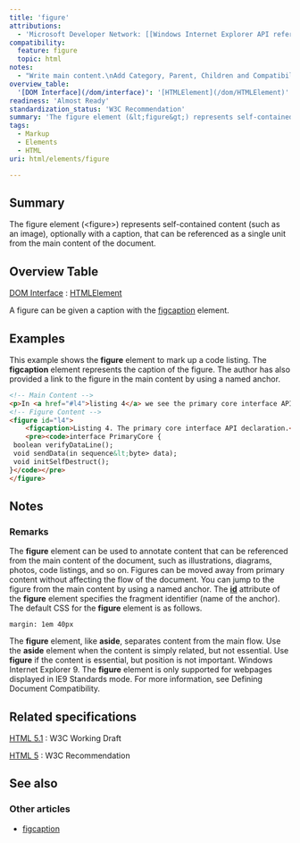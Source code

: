 ```yaml
---
title: 'figure'
attributions:
  - 'Microsoft Developer Network: [[Windows Internet Explorer API reference](http://msdn.microsoft.com/en-us/library/ie/hh828809%28v=vs.85%29.aspx) Article]'
compatibility:
  feature: figure
  topic: html
notes:
  - "Write main content.\nAdd Category, Parent, Children and Compatibility information."
overview_table:
  '[DOM Interface](/dom/interface)': '[HTMLElement](/dom/HTMLElement)'
readiness: 'Almost Ready'
standardization_status: 'W3C Recommendation'
summary: 'The figure element (&lt;figure&gt;) represents self-contained content (such as an image), optionally with a caption, that can be referenced as a single unit from the main content of the document.'
tags:
  - Markup
  - Elements
  - HTML
uri: html/elements/figure

---
```

## Summary

The figure element (&lt;figure&gt;) represents self-contained content (such as an image), optionally with a caption, that can be referenced as a single unit from the main content of the document.

## Overview Table

[DOM Interface](/dom/interface)
:   [HTMLElement](/dom/HTMLElement)

A figure can be given a caption with the [figcaption](/html/elements/figcaption) element.

## Examples

This example shows the **figure** element to mark up a code listing. The **figcaption** element represents the caption of the figure. The author has also provided a link to the figure in the main content by using a named anchor.

``` html
<!-- Main Content -->
<p>In <a href="#l4">listing 4</a> we see the primary core interface API declaration.</p>
<!-- Figure Content -->
<figure id="l4">
    <figcaption>Listing 4. The primary core interface API declaration.</figcaption>
    <pre><code>interface PrimaryCore {
 boolean verifyDataLine();
 void sendData(in sequence&lt;byte> data);
 void initSelfDestruct();
}</code></pre>
</figure>
```

## Notes

### Remarks

The **figure** element can be used to annotate content that can be referenced from the main content of the document, such as illustrations, diagrams, photos, code listings, and so on. Figures can be moved away from primary content without affecting the flow of the document. You can jump to the figure from the main content by using a named anchor. The [**id**](/html/attributes/id) attribute of the **figure** element specifies the fragment identifier (name of the anchor). The default CSS for the **figure** element is as follows.

    margin: 1em 40px

The **figure** element, like **aside**, separates content from the main flow. Use the **aside** element when the content is simply related, but not essential. Use **figure** if the content is essential, but position is not important. Windows Internet Explorer 9. The **figure** element is only supported for webpages displayed in IE9 Standards mode. For more information, see Defining Document Compatibility.

## Related specifications

[HTML 5.1](http://www.w3.org/TR/html51/grouping-content.html#the-figure-element)
:   W3C Working Draft

[HTML 5](http://www.w3.org/TR/html5/grouping-content.html#the-figure-element)
:   W3C Recommendation

## See also

### Other articles

-   [figcaption](/html/elements/figcaption)
